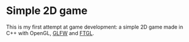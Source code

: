 # Simple 2D game
This is my first attempt at game development: a simple 2D game made in C++ with OpenGL, [GLFW](http://www.glfw.org/) and [FTGL](http://ftgl.sourceforge.net/docs/html/index.html).
